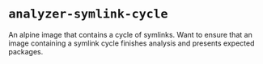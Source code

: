 # `analyzer-symlink-cycle`
An alpine image that contains a cycle of symlinks.  Want to ensure that an image containing a symlink cycle finishes analysis and presents expected packages.
